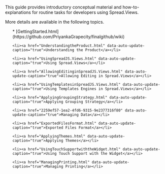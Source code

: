 <p>This guide provides introductory conceptual material and how-to-explanations for routine tasks for developers using Spread.Views.</p>

<p>More details are available in the following topics.</p>

<ul>
    * [GettingStarted.html](https://github.com/PriyankaGrapecity/finalgithub/wiki)

    <li><a href="UnderstandingtheProduct.html" data-auto-update-caption="true">Understanding the Product</a></li>

    <li><a href="UsingSpreadJS.Views.html" data-auto-update-caption="true">Using Spread.Views</a></li>

    <li><a href="AllowingEditinginSpreadJS.Views.html" data-auto-update-caption="true">Allowing Editing in Spread.Views</a></li>

    <li><a href="UsingTemplatesinSpreadJS.Views.html" data-auto-update-caption="true">Using Templates Engines in Spread.Views</a></li>

    <li><a href="ApplyingGroupingStrategy.html" data-auto-update-caption="true">Applying Grouping Strategy</a></li>

    <li><a href="2259ef57-1ea2-4fd6-9315-9e2377316f80" data-auto-update-caption="true">Managing Data</a></li>

    <li><a href="ExportedFilesFormat.html" data-auto-update-caption="true">Exported Files Format</a></li>

    <li><a href="ApplyingThemes.html" data-auto-update-caption="true">Applying Themes</a></li>

    <li><a href="UsingTouchSupportwiththeWidget.html" data-auto-update-caption="true">Using Touch Support with the Widget</a></li>

    <li><a href="ManagingPrinting.html" data-auto-update-caption="true">Managing Printing</a></li>
</ul>
